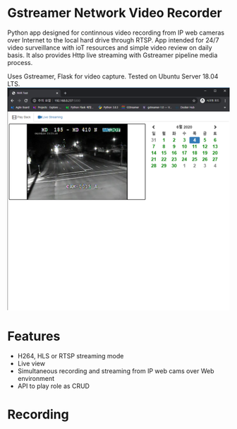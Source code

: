 # Gstreamer Network Video Recorder
Python app designed for continnous video recording from IP web cameras 
over Internet to the local hard drive through RTSP.
App intended for 24/7 video surveillance with ioT resources and simple video review on daily basis.
It also provides Http live streaming with Gstreamer pipeline media process.

Uses Gstreamer, Flask for video capture. Tested on Ubuntu Server 18.04 LTS.
![alt example](/images/ui.png)

# Features
- H264, HLS or RTSP streaming mode
- Live view
- Simultaneous recording and streaming from IP web cams over Web environment
- API to play role as CRUD

# Recording


